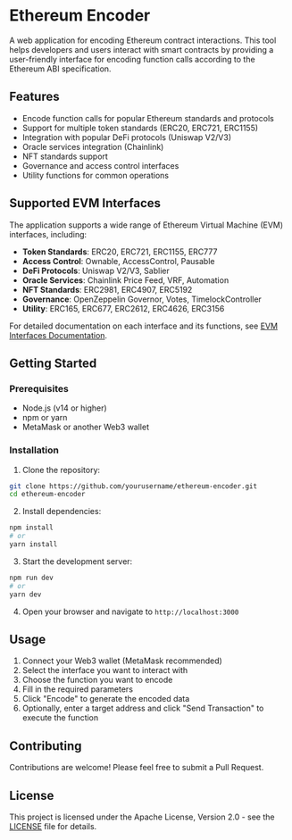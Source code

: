 # Ethereum Encoder

A web application for encoding Ethereum contract interactions. This tool helps developers and users interact with smart contracts by providing a user-friendly interface for encoding function calls according to the Ethereum ABI specification.

## Features

- Encode function calls for popular Ethereum standards and protocols
- Support for multiple token standards (ERC20, ERC721, ERC1155)
- Integration with popular DeFi protocols (Uniswap V2/V3)
- Oracle services integration (Chainlink)
- NFT standards support
- Governance and access control interfaces
- Utility functions for common operations

## Supported EVM Interfaces

The application supports a wide range of Ethereum Virtual Machine (EVM) interfaces, including:

- **Token Standards**: ERC20, ERC721, ERC1155, ERC777
- **Access Control**: Ownable, AccessControl, Pausable
- **DeFi Protocols**: Uniswap V2/V3, Sablier
- **Oracle Services**: Chainlink Price Feed, VRF, Automation
- **NFT Standards**: ERC2981, ERC4907, ERC5192
- **Governance**: OpenZeppelin Governor, Votes, TimelockController
- **Utility**: ERC165, ERC677, ERC2612, ERC4626, ERC3156

For detailed documentation on each interface and its functions, see [EVM Interfaces Documentation](docs/evm-interfaces.md).

## Getting Started

### Prerequisites

- Node.js (v14 or higher)
- npm or yarn
- MetaMask or another Web3 wallet

### Installation

1. Clone the repository:
```bash
git clone https://github.com/yourusername/ethereum-encoder.git
cd ethereum-encoder
```

2. Install dependencies:
```bash
npm install
# or
yarn install
```

3. Start the development server:
```bash
npm run dev
# or
yarn dev
```

4. Open your browser and navigate to `http://localhost:3000`

## Usage

1. Connect your Web3 wallet (MetaMask recommended)
2. Select the interface you want to interact with
3. Choose the function you want to encode
4. Fill in the required parameters
5. Click "Encode" to generate the encoded data
6. Optionally, enter a target address and click "Send Transaction" to execute the function

## Contributing

Contributions are welcome! Please feel free to submit a Pull Request.

## License

This project is licensed under the Apache License, Version 2.0 - see the [LICENSE](LICENSE) file for details.
